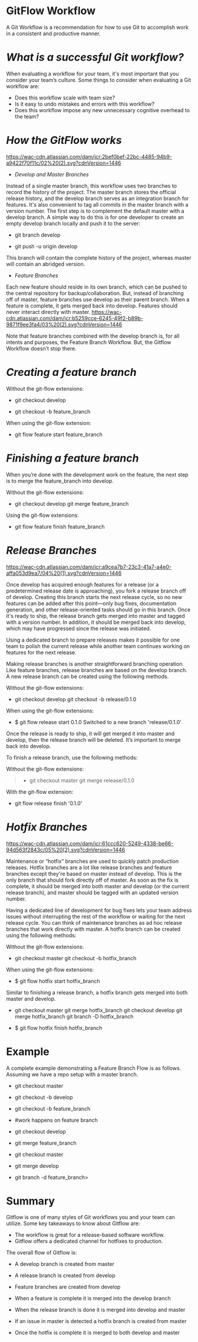 # GitFlow Workflow
A Git Workflow is a recommendation for how to use Git to accomplish work in a consistent and productive manner.

# *What is a successful Git workflow?*
When evaluating a workflow for your team, it's most important that you consider your team’s culture. Some things to consider when evaluating a Git workflow are:
 
*  Does this workflow scale with team size?
* Is it easy to undo mistakes and errors with this workflow?
* Does this workflow impose any new unnecessary cognitive overhead to the team?

# *How the GitFlow works*
https://wac-cdn.atlassian.com/dam/jcr:2bef0bef-22bc-4485-94b9-a9422f70f11c/02%20(2).svg?cdnVersion=1446


* *Develop and Master Branches*

Instead of a single master branch, this workflow uses two branches to record the history of the project. The master branch stores the official release history, and the develop branch serves as an integration branch for features. It's also convenient to tag all commits in the master branch with a version number. The first step is to complement the default master with a develop branch. A simple way to do this is for one developer to create an empty develop branch locally and push it to the server:

 * git branch develop

* git push -u origin develop

This branch will contain the complete history of the project, whereas master will contain an abridged version. 

 * *Feature Branches*

 Each new feature should reside in its own branch, which can be pushed to the central repository for backup/collaboration. But, instead of branching off of master, feature branches use develop as their parent branch. When a feature is complete, it gets merged back into develop. Features should never interact directly with master.
 https://wac-cdn.atlassian.com/dam/jcr:b5259cce-6245-49f2-b89b-9871f9ee3fa4/03%20(2).svg?cdnVersion=1446

 Note that feature branches combined with the develop branch is, for all intents and purposes, the Feature Branch Workflow. But, the Gitflow Workflow doesn’t stop there.

 # *Creating a feature branch*

Without the git-flow extensions:
 
* git checkout develop 

* git checkout -b feature_branch


When using the git-flow extension:

* git flow feature start feature_branch



# *Finishing a feature branch*

When you’re done with the development work on the feature, the next step is to merge the feature_branch into develop.


Without the git-flow extensions:

* git checkout develop git merge feature_branch


Using the git-flow extensions:

* git flow feature finish feature_branch


# *Release Branches*

https://wac-cdn.atlassian.com/dam/jcr:a9cea7b7-23c3-41a7-a4e0-affa053d9ea7/04%20(1).svg?cdnVersion=1446

Once develop has acquired enough features for a release (or a predetermined release date is approaching), you fork a release branch off of develop. Creating this branch starts the next release cycle, so no new features can be added after this point—only bug fixes, documentation generation, and other release-oriented tasks should go in this branch. Once it's ready to ship, the release branch gets merged into master and tagged with a version number. In addition, it should be merged back into develop, which may have progressed since the release was initiated.

Using a dedicated branch to prepare releases makes it possible for one team to polish the current release while another team continues working on features for the next release. 

Making release branches is another straightforward branching operation. Like feature branches, release branches are based on the develop branch. A new release branch can be created using the following methods.


Without the git-flow extensions:

* git checkout develop git checkout -b release/0.1.0


When using the git-flow extensions:

* $ git flow release start 0.1.0 Switched to a new branch 'release/0.1.0'

Once the release is ready to ship, it will get merged it into master and develop, then the release branch will be deleted. It’s important to merge back into develop.

To finish a release branch, use the following methods:

Without the git-flow extensions:

>* git checkout master git merge release/0.1.0

 With the git-flow extension:

* git flow release finish '0.1.0'


# *Hotfix Branches*

https://wac-cdn.atlassian.com/dam/jcr:61ccc620-5249-4338-be66-94d563f2843c/05%20(2).svg?cdnVersion=1446

Maintenance or “hotfix” branches are used to quickly patch production releases. Hotfix branches are a lot like release branches and feature branches except they're based on master instead of develop. This is the only branch that should fork directly off of master. As soon as the fix is complete, it should be merged into both master and develop (or the current release branch), and master should be tagged with an updated version number.

Having a dedicated line of development for bug fixes lets your team address issues without interrupting the rest of the workflow or waiting for the next release cycle. You can think of maintenance branches as ad hoc release branches that work directly with master. A hotfix branch can be created using the following methods:


Without the git-flow extensions:

* git checkout master git checkout -b hotfix_branch

When using the git-flow extensions: 

* $ git flow hotfix start hotfix_branch

Similar to finishing a release branch, a hotfix branch gets merged into both master and develop.

* git checkout master git merge hotfix_branch git checkout develop git merge hotfix_branch git branch -D hotfix_branch

* $ git flow hotfix finish hotfix_branch

# Example

A complete example demonstrating a Feature Branch Flow is as follows. Assuming we have a repo setup with a master branch.

* git checkout master

* git checkout -b develop

 * git checkout -b feature_branch

* #work happens on feature branch

* git checkout develop

* git merge feature_branch

* git checkout master

* git merge develop

* git branch -d feature_branch>

# Summary

 Gitflow is one of many styles of Git workflows you and your team can utilize.
Some key takeaways to know about Gitflow are:

* The workflow is great for a release-based software workflow.
* Gitflow offers a dedicated channel for hotfixes to production.

The overall flow of Gitflow is:
* A develop branch is created from master

* A release branch is created from develop

* Feature branches are created from develop
* When a feature is complete it is merged into the develop branch
* When the release branch is done it is merged into develop and master
* If an issue in master is detected a hotfix branch is created from master
* Once the hotfix is complete it is merged to both develop and master

